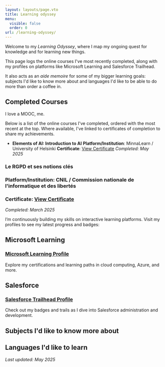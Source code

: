 ```yaml
---
layout: layouts/page.vto
title: Learning odyssey
menu:
  visible: false
  order: 0
url: /learning-odyssey/
---
```

Welcome to my *Learning Odyssey*, where I map my ongoing quest for knowledge and for learning new things.

This page logs the online courses I've most recently completed, along with my profiles on platforms like Microsoft Learning and Salesforce Trailhead.

It also acts as an *aide memoire* for some of my bigger learning goals: subjects I'd like to know more about and languages I'd like to be able to do more than order a coffee in.

## Completed Courses
I love a MOOC, me.

Below is a list of the online courses I've completed, ordered with the most recent at the top. Where available, I've linked to certificates of completion to share my achievements.

- **Elements of AI: Introduction to AI**
**Platform/Institution**: MinnaLearn / University of Helsinki
**Certificate**: [View Certificate](https://certificates.mooc.fi/validate/fqpf49m3x3v)
*Completed: May 2025*

### Le RGPD et ses notions clés
### Platform/Institution: CNIL / Commission nationale de l'informatique et des libertés
### Certificate: [View Certificate](/uploads/CNIL-Module1.pdf)  
*Completed: March 2025*

I’m continuously building my skills on interactive learning platforms. Visit my profiles to see my latest progress and badges:

## Microsoft Learning

### [Microsoft Learning Profile](https://learn.microsoft.com/en-us/users/grahamtwaddle-7856/)
  Explore my certifications and learning paths in cloud computing, Azure, and more.

## Salesforce

### [Salesforce Trailhead Profile](https://www.salesforce.com/trailblazer/gtwaddle)
  Check out my badges and trails as I dive into Salesforce administration and development.

## Subjects I'd like to know more about


## Languages I'd like to learn


*Last updated: May 2025*